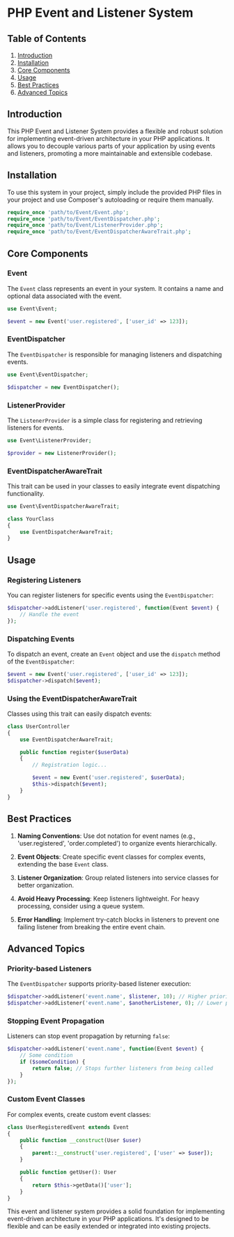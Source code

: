 # PHP Event and Listener System

## Table of Contents
1. [Introduction](#introduction)
2. [Installation](#installation)
3. [Core Components](#core-components)
4. [Usage](#usage)
5. [Best Practices](#best-practices)
6. [Advanced Topics](#advanced-topics)

## Introduction

This PHP Event and Listener System provides a flexible and robust solution for implementing event-driven architecture in your PHP applications. It allows you to decouple various parts of your application by using events and listeners, promoting a more maintainable and extensible codebase.

## Installation

To use this system in your project, simply include the provided PHP files in your project and use Composer's autoloading or require them manually.

```php
require_once 'path/to/Event/Event.php';
require_once 'path/to/Event/EventDispatcher.php';
require_once 'path/to/Event/ListenerProvider.php';
require_once 'path/to/Event/EventDispatcherAwareTrait.php';
```

## Core Components

### Event

The `Event` class represents an event in your system. It contains a name and optional data associated with the event.

```php
use Event\Event;

$event = new Event('user.registered', ['user_id' => 123]);
```

### EventDispatcher

The `EventDispatcher` is responsible for managing listeners and dispatching events.

```php
use Event\EventDispatcher;

$dispatcher = new EventDispatcher();
```

### ListenerProvider

The `ListenerProvider` is a simple class for registering and retrieving listeners for events.

```php
use Event\ListenerProvider;

$provider = new ListenerProvider();
```

### EventDispatcherAwareTrait

This trait can be used in your classes to easily integrate event dispatching functionality.

```php
use Event\EventDispatcherAwareTrait;

class YourClass
{
    use EventDispatcherAwareTrait;
}
```

## Usage

### Registering Listeners

You can register listeners for specific events using the `EventDispatcher`:

```php
$dispatcher->addListener('user.registered', function(Event $event) {
    // Handle the event
});
```

### Dispatching Events

To dispatch an event, create an `Event` object and use the `dispatch` method of the `EventDispatcher`:

```php
$event = new Event('user.registered', ['user_id' => 123]);
$dispatcher->dispatch($event);
```

### Using the EventDispatcherAwareTrait

Classes using this trait can easily dispatch events:

```php
class UserController
{
    use EventDispatcherAwareTrait;

    public function register($userData)
    {
        // Registration logic...

        $event = new Event('user.registered', $userData);
        $this->dispatch($event);
    }
}
```

## Best Practices

1. **Naming Conventions**: Use dot notation for event names (e.g., 'user.registered', 'order.completed') to organize events hierarchically.

2. **Event Objects**: Create specific event classes for complex events, extending the base `Event` class.

3. **Listener Organization**: Group related listeners into service classes for better organization.

4. **Avoid Heavy Processing**: Keep listeners lightweight. For heavy processing, consider using a queue system.

5. **Error Handling**: Implement try-catch blocks in listeners to prevent one failing listener from breaking the entire event chain.

## Advanced Topics

### Priority-based Listeners

The `EventDispatcher` supports priority-based listener execution:

```php
$dispatcher->addListener('event.name', $listener, 10); // Higher priority
$dispatcher->addListener('event.name', $anotherListener, 0); // Lower priority
```

### Stopping Event Propagation

Listeners can stop event propagation by returning `false`:

```php
$dispatcher->addListener('event.name', function(Event $event) {
    // Some condition
    if ($someCondition) {
        return false; // Stops further listeners from being called
    }
});
```

### Custom Event Classes

For complex events, create custom event classes:

```php
class UserRegisteredEvent extends Event
{
    public function __construct(User $user)
    {
        parent::__construct('user.registered', ['user' => $user]);
    }

    public function getUser(): User
    {
        return $this->getData()['user'];
    }
}
```

This event and listener system provides a solid foundation for implementing event-driven architecture in your PHP applications. It's designed to be flexible and can be easily extended or integrated into existing projects.